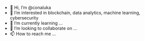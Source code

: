 - 👋 Hi, I’m @conaluka
- 👀 I’m interested in blockchain, data analytics, machine learning, cybersecurity
- 🌱 I’m currently learning ...
- 💞️ I’m looking to collaborate on ...
- 📫 How to reach me ...

<!---
conaluka/conaluka is a ✨ special ✨ repository because its `README.md` (this file) appears on your GitHub profile.
You can click the Preview link to take a look at your changes.
--->

